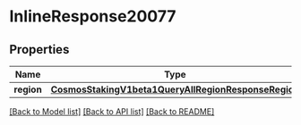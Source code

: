 # InlineResponse20077

## Properties
Name | Type | Description | Notes
------------ | ------------- | ------------- | -------------
**region** | [**CosmosStakingV1beta1QueryAllRegionResponseRegion**](CosmosStakingV1beta1QueryAllRegionResponseRegion.md) |  | [optional] 

[[Back to Model list]](../README.md#documentation-for-models) [[Back to API list]](../README.md#documentation-for-api-endpoints) [[Back to README]](../README.md)

